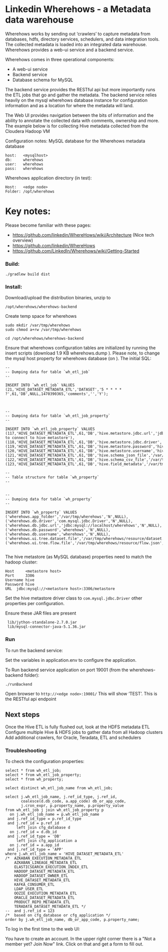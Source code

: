 # Linkedin Wherehows - a Metadata data warehouse

Wherehows works by sending out ‘crawlers’ to capture metadata from databases, hdfs, directory services, schedulers, and data integration tools. The collected metadata is loaded into an integrated data warehouse. Wherehows provides a web-ui service and a backend service.

Wherehows comes in three operational components:
- A web-ui service
- Backend service
- Database schema for MySQL

The backend service provides the RESTful api but more importantly runs the ETL jobs that go and gather the metadata. The backend service relies heavily on the mysql wherehows database instance for configuration information and as a location for where the metadata will land.

The Web UI provides navigation between the bits of information and the ability to annotate the collected data with comments, ownership and more. The example below is for collecting Hive metadata collected from the Cloudera Hadoop VM


Configuration notes:
MySQL database for the Wherehows metadata database
```
host:	<mysqlhost>
db:     wherehows
user:	wherehows
pass:	wherehows
```
Wherehows application directory (in test):
```
Host:	<edge node>
Folder:	/opt/wherehows
```

# Key notes:

Please become familiar with these pages:
- https://github.com/linkedin/WhereHows/wiki/Architecture (Nice tech overview)
- https://github.com/linkedin/WhereHows
- https://github.com/LinkedIn/Wherehows/wiki/Getting-Started

### Build:
```
./gradlew build dist
```

### Install:
Download/upload the distribution binaries, unzip to
```
/opt/wherehows/wherehows-backend
```

Create temp space for wherehows
```
sudo mkdir /var/tmp/wherehows
sudo chmod a+rw /var/tmp/wherehows
```

```
cd /opt/wherehows/wherehows-backend
```
Ensure that wherehows configuration tables are initialized by running the insert scripts (download 1.9 KB wherehows.dump ). Please note, to change the mysql host property for wherehows database (on <mysqlhost>). The initial SQL:
~~~~
--
-- Dumping data for table `wh_etl_job`
--

INSERT INTO `wh_etl_job` VALUES (21,'HIVE_DATASET_METADATA_ETL','DATASET','5 * * * * ?',61,'DB',NULL,1470390365,'comments','','Y');



--
-- Dumping data for table `wh_etl_job_property`
--

INSERT INTO `wh_etl_job_property` VALUES (117,'HIVE_DATASET_METADATA_ETL',61,'DB','hive.metastore.jdbc.url','jdbc:mysql://10.153.252.111:3306/metastore','N','url to connect to hive metastore'),(118,'HIVE_DATASET_METADATA_ETL',61,'DB','hive.metastore.jdbc.driver','com.mysql.jdbc.Driver','N',NULL),(119,'HIVE_DATASET_METADATA_ETL',61,'DB','hive.metastore.password','hive','N',NULL),(120,'HIVE_DATASET_METADATA_ETL',61,'DB','hive.metastore.username','hive','N',NULL),(121,'HIVE_DATASET_METADATA_ETL',61,'DB','hive.schema_json_file','/var/tmp/wherehows/hive_schema.json','N',NULL),(122,'HIVE_DATASET_METADATA_ETL',61,'DB','hive.schema_csv_file','/var/tmp/wherehows/hive_schema.csv','N',NULL),(123,'HIVE_DATASET_METADATA_ETL',61,'DB','hive.field_metadata','/var/tmp/wherehows/hive_field_metadata.csv','N',NULL);

--
-- Table structure for table `wh_property`
--


--
-- Dumping data for table `wh_property`
--

INSERT INTO `wh_property` VALUES ('wherehows.app_folder','/var/tmp/wherehows','N',NULL),('wherehows.db.driver','com.mysql.jdbc.Driver','N',NULL),('wherehows.db.jdbc.url','jdbc:mysql://localhost/wherehows','N',NULL),('wherehows.db.password','wherehows','N',NULL),('wherehows.db.username','wherehows','N',NULL),('wherehows.ui.tree.dataset.file','/var/tmp/wherehows/resource/dataset.json','N',NULL),('wherehows.ui.tree.flow.file','/var/tmp/wherehows/resource/flow.json','N',NULL);


~~~~

The hive metastore (as MySQL database) properties need to match the hadoop cluster:
```
Host	 <metastore host>
Port	 3306
Username hive
Password hive
URL	 jdbc:mysql://<metastore host>:3306/metastore
```
Set the hive metastore driver class to ```com.mysql.jdbc.Driver```
other properties per configuration.

Ensure these JAR files are present
```
 lib/jython-standalone-2.7.0.jar
 lib/mysql-connector-java-5.1.36.jar
```

### Run
To run the backend service:

Set the variables in application.env to configure the application.

To Run backend service application on port 19001 (from the wherehows-backend folder):
```
./runBackend
```

Open browser to ```http://<edge node>:19001/```
This will show ‘TEST’. This is the RESTful api endpoint


## Next steps
Once the Hive ETL is fully flushed out, look at the HDFS metadata ETL
Configure multiple Hive & HDFS jobs to gather data from all Hadoop clusters
Add additional crawlers, for Oracle, Teradata, ETL and schedulers

### Troubleshooting
To check the configuration properties:
```
select * from wh_etl_job;
select * from wh_etl_job_property;
select * from wh_property;

select distinct wh_etl_job_name from wh_etl_job;

select j.wh_etl_job_name, j.ref_id_type, j.ref_id,
       coalesce(d.db_code, a.app_code) db_or_app_code,
       j.cron_expr, p.property_name, p.property_value
from wh_etl_job j join wh_etl_job_property p
  on j.wh_etl_job_name = p.wh_etl_job_name
 and j.ref_id_type = p.ref_id_type
 and j.ref_id = p.ref_id
     left join cfg_database d
  on j.ref_id = d.db_id
 and j.ref_id_type = 'DB'
     left join cfg_application a
  on j.ref_id = a.app_id
 and j.ref_id_type = 'APP'
where j.wh_etl_job_name = 'HIVE_DATASET_METADATA_ETL'
/*  AZKABAN_EXECUTION_METADATA_ETL
    AZKABAN_LINEAGE_METADATA_ETL
    ELASTICSEARCH_EXECUTION_INDEX_ETL
    HADOOP_DATASET_METADATA_ETL
    HADOOP_DATASET_OWNER_ETL
    HIVE_DATASET_METADATA_ETL
    KAFKA_CONSUMER_ETL
    LDAP_USER_ETL
    OOZIE_EXECUTION_METADATA_ETL
    ORACLE_DATASET_METADATA_ETL
    PRODUCT_REPO_METADATA_ETL
    TERADATA_DATASET_METADATA_ETL */
--  and j.ref_id = 123
/*  based on cfg_database or cfg_application */
order by j.wh_etl_job_name, db_or_app_code, p.property_name;
```
To log in the first time to the web UI:

You have to create an account. In the upper right corner there is a "Not a member yet? Join Now" link. Click on that and get a form to fill out.
